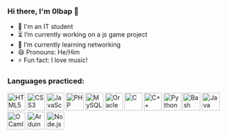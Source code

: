 ### Hi there, I'm 0lbap 👋


- :cherry_blossom: I'm an IT student
- :hourglass_flowing_sand: I’m currently working on a js game project
- :seedling: I’m currently learning networking
- :smile: Pronouns: He/Him
- :zap: Fun fact: I love music!

### Languages practiced:

[<img src="https://cdn.jsdelivr.net/gh/devicons/devicon/icons/html5/html5-original.svg" width=40 alt="HTML5" />](#)
[<img src="https://cdn.jsdelivr.net/gh/devicons/devicon/icons/css3/css3-original.svg" width=40 alt="CSS3" />](#)
[<img src="https://cdn.jsdelivr.net/gh/devicons/devicon/icons/javascript/javascript-original.svg" width=40 alt="JavaScript" />](#)
[<img src="https://cdn.jsdelivr.net/gh/devicons/devicon/icons/php/php-original.svg" width=40 alt="PHP" />](#)
[<img src="https://cdn.jsdelivr.net/gh/devicons/devicon/icons/mysql/mysql-original.svg" width=40 alt="MySQL" />](#)
[<img src="https://cdn.jsdelivr.net/gh/devicons/devicon/icons/oracle/oracle-original.svg" width=40 alt="Oracle" />](#)
[<img src="https://cdn.jsdelivr.net/gh/devicons/devicon/icons/c/c-original.svg" width=40 alt="C" />](#)
[<img src="https://cdn.jsdelivr.net/gh/devicons/devicon/icons/cplusplus/cplusplus-original.svg" width=40 alt="C++" />](#)
[<img src="https://cdn.jsdelivr.net/gh/devicons/devicon/icons/python/python-original.svg" width=40 alt="Python" />](#)
[<img src="https://cdn.jsdelivr.net/gh/devicons/devicon/icons/bash/bash-original.svg" width=40 alt="Bash" />](#)
[<img src="https://cdn.jsdelivr.net/gh/devicons/devicon/icons/java/java-original.svg" width=40 alt="Java" />](#)
[<img src="https://cdn.jsdelivr.net/gh/devicons/devicon/icons/ocaml/ocaml-original.svg" width=40 alt="OCaml" />](#)
[<img src="https://cdn.jsdelivr.net/gh/devicons/devicon/icons/arduino/arduino-original.svg" width=40 alt="Arduino" />](#)
[<img src="https://cdn.jsdelivr.net/gh/devicons/devicon/icons/nodejs/nodejs-original.svg" width=40 alt="Node.js" />](#)
